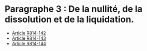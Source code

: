 # Paragraphe 3 : De la nullité, de la dissolution et de la liquidation.

- [Article R814-142](article-r814-142.md)
- [Article R814-143](article-r814-143.md)
- [Article R814-144](article-r814-144.md)
